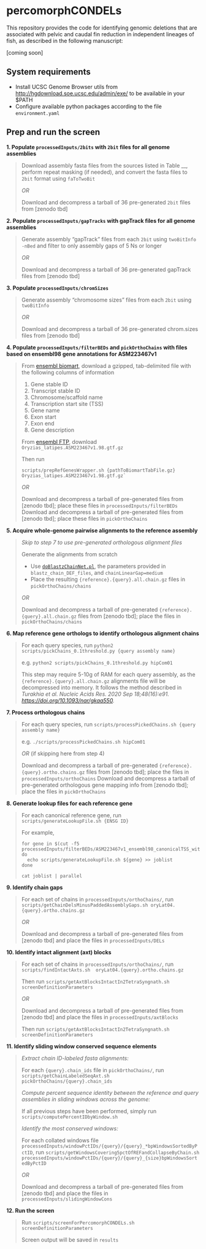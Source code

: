 # percomorphCONDELs

This repository provides the code for identifying genomic deletions that are associated with pelvic and caudal fin reduction in independent lineages of fish, as described in the following manuscript:

[coming soon]


## System requirements
- Install UCSC Genome Browser utils from http://hgdownload.soe.ucsc.edu/admin/exe/ to be available in your $PATH
- Configure available python packages according to the file `environment.yaml`

## Prep and run the screen

**1. Populate `processedInputs/2bits` with `2bit` files for all genome assemblies**

> Download assembly fasta files from the sources listed in Table __, perform repeat masking (if needed), and convert the fasta files to `2bit` format using `faToTwoBit`
>
> *OR*
>
> Download and decompress a tarball of 36 pre-generated `2bit` files from [zenodo tbd]

**2. Populate `processedInputs/gapTracks` with gapTrack files for all genome assemblies**

> Generate assembly “gapTrack” files from each `2bit` using `twoBitInfo -nBed` and filter to only assembly gaps of 5 Ns or longer
>
> *OR*
>
> Download and decompress a tarball of 36 pre-generated gapTrack files from [zenodo tbd]

**3. Populate `processedInputs/chromSizes`**

> Generate assembly “chromosome sizes” files from each `2bit` using `twoBitInfo`
>
> *OR*
>
> Download and decompress a tarball of 36 pre-generated chrom.sizes files from [zenodo tbd]


**4. Populate `processedInputs/filterBEDs` and `pickOrthoChains` with files based on ensembl98 gene annotations for ASM223467v1**

> From [ensembl biomart](https://www.ensembl.org/biomart/martview), download a gzipped, tab-delimited file with the following columns of information
> 1. Gene stable ID
> 2. Transcript stable ID
> 3. Chromosome/scaffold name
> 4. Transcription start site (TSS)
> 5. Gene name
> 6. Exon start
> 7. Exon end
> 8. Gene description
> 
> From [ensembl FTP](http://ftp.ensembl.org/pub/), download `Oryzias_latipes.ASM223467v1.98.gtf.gz` 
> 
> Then run 
> ```
> scripts/prepRefGenesWrapper.sh {pathToBiomartTabFile.gz} Oryzias_latipes.ASM223467v1.98.gtf.gz`
> ```
> 
> *OR*
>
> Download and decompress a tarball of pre-generated files from [zenodo tbd]; place these files in `processedInputs/filterBEDs`
> Download and decompress a tarball of pre-generated files from [zenodo tbd]; place these files in `pickOrthoChains`

**5. Acquire whole-genome pairwise alignments to the reference assembly**

> *Skip to step 7 to use pre-generated orthologous alignment files*
> 
> Generate the alignments from scratch
> - Use [`doBlastzChainNet.pl`](https://github.com/ENCODE-DCC/kentUtils/blob/master/src/hg/utils/automation/doBlastzChainNet.pl), the parameters provided in `blastz_chain_DEF_files`, and `chainLinearGap=medium`
> - Place the resulting `{reference}.{query}.all.chain.gz` files in `pickOrthoChains/chains`
> 
> *OR*
>
> Download and decompress a tarball of pre-generated `{reference}.{query}.all.chain.gz` files from [zenodo tbd]; place the files in `pickOrthoChains/chains`

**6. Map reference gene orthologs to identify orthologous alignment chains**

> For each query species, run `python2 scripts/pickChains_0.1threshold.py {query assembly name}`
> 
> e.g. `python2 scripts/pickChains_0.1threshold.py hipCom01`
> 
> This step may require 5-10g of RAM for each query assembly, as the `{reference}.{query}.all.chain.gz` alignments file will be decompressed into memory. It follows the method described in *Turakhia et al. Nucleic Acids Res. 2020 Sep 18;48(16):e91. https://doi.org/10.1093/nar/gkaa550.*

**7. Process orthologous chains**

> For each query species, run `scripts/processPickedChains.sh {query assembly name}`
> 
> e.g. `./scripts/processPickedChains.sh hipCom01`
> 
> *OR* (if skipping here from step 4)
> 
> Download and decompress a tarball of pre-generated `{reference}.{query}.ortho.chains.gz` files from [zenodo tbd]; place the files in `processedInputs/orthoChains`
> Download and decompress a tarball of pre-generated orthologous gene mapping info from [zenodo tbd]; place the files in `pickOrthoChains`

**8. Generate lookup files for each reference gene**

> For each canonical reference gene, run `scripts/generateLookupFile.sh {ENSG ID}`
> 
> For example,
> 
> ```
> for gene in $(cut -f5 processedInputs/filterBEDs/ASM223467v1_ensembl98_canonicalTSS_withInfo.tab); do
>   echo scripts/generateLookupFile.sh ${gene} >> joblist
> done
> 
> cat joblist | parallel
> ```
> 
**9. Identify chain gaps**

> For each set of chains in `processedInputs/orthoChains/`, run `scripts/getChainDelsMinusPaddedAssemblyGaps.sh oryLat04.{query}.ortho.chains.gz`
> 
> *OR*
> 
> Download and decompress a tarball of pre-generated files from [zenodo tbd] and place the files in `processedInputs/DELs`

**10. Identify intact alignment (axt) blocks**

> For each set of chains in `processedInputs/orthoChains/`, run `scripts/findIntactAxts.sh  oryLat04.{query}.ortho.chains.gz`
> 
> Then run `scripts/getAxtBlocksIntactIn2TetraSyngnath.sh screenDefinitionParameters`
> 
> *OR*
> 
> Download and decompress a tarball of pre-generated files from [zenodo tbd] and place the files in `processedInputs/axtBlocks`
> 
> Then run `scripts/getAxtBlocksIntactIn2TetraSyngnath.sh screenDefinitionParameters`

**11. Identify sliding window conserved sequence elements**

> *Extract chain ID-labeled fasta alignments:*
>
> For each `{query}.chain_ids` file in `pickOrthoChains/`, run `scripts/getChainLabeledSeqAxt.sh pickOrthoChains/{query}.chain_ids`
>
> *Compute percent sequence identity between the reference and query assemblies in sliding windows across the genome:*
> 
> If all previous steps have been performed, simply run `scripts/computePercentIDbyWindow.sh`
> 
> *Identify the most conserved windows:*
> 
> For each collated windows file `processedInputs/windowPctIDs/{query}/{query}_*bpWindowsSortedByPctID`, run `scripts/getWindowsCovering5pctOfREFandCollapseByChain.sh processedInputs/windowPctIDs/{query}/{query}_{size}bpWindowsSortedByPctID`
> 
> *OR*
> 
> Download and decompress a tarball of pre-generated files from [zenodo tbd] and place the files in `processedInputs/slidingWindowCons`

**12. Run the screen**

> Run `scripts/screenForPercomorphCONDELs.sh screenDefinitionParameters` 
> 
> Screen output will be saved in `results`
